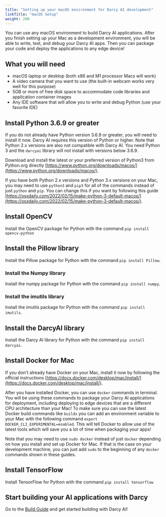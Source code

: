 ```yaml
---
title: "Setting up your macOS environment for Darcy AI development"
linkTitle: "macOS Setup"
weight: 200
---
```

You can use any macOS environment to build Darcy AI applications. After you finish setting up your
Mac as a development environment, you will be able to write, test, and debug your Darcy AI apps.
Then you can package your code and deploy the applications to any edge device!

## What you will need

- macOS laptop or desktop (both x86 and M1 processor Macs will work)
- A video camera that you want to use (the built-in webcam works very well for this purpose)
- 5GB or more of free disk space to accommodate code libraries and application container images
- Any IDE software that will allow you to write and debug Python (use your favorite IDE)

## Install Python 3.6.9 or greater

If you do not already have Python version 3.6.9 or greater, you will need to install it now. Darcy
AI requires this version of Python or higher. Note that Python 2.x versions are also not compatible
with Darcy AI. You need Python 3 and the `darcyai` library will not install with versions below
3.6.9.

Download and install the latest or your preferred version of Python3 from Python.org
directly [https://www.python.org/downloads/macos/](https://www.python.org/downloads/macos/).

If you have both Python 2.x versions and Python 3.x versions on your Mac, you may need to
use `python3` and `pip3` for all of the commands instead of just `python` and `pip`. You can change
this if you want by following this
guide [https://osxdaily.com/2022/02/15/make-python-3-default-macos/](https://osxdaily.com/2022/02/15/make-python-3-default-macos/).

## Install OpenCV

Install the OpenCV package for Python with the command `pip install opencv-python`

## Install the Pillow library

Install the Pillow package for Python with the command `pip install Pillow`.

### Install the Numpy library

Install the numpy package for Python with the command `pip install numpy`.

### Install the imutils library

Install the imutils package for Python with the command `pip install imutils`.

## Install the DarcyAI library

Install the Darcy AI library for Python with the command `pip install darcyai`.

## Install Docker for Mac

If you don't already have Docker on your Mac, install it now by following the official
instructions [https://docs.docker.com/desktop/mac/install/](https://docs.docker.com/desktop/mac/install/).

After you have installed Docker, you can use `docker` commands in terminal. You will be using these
commands to package your Darcy AI applications for deployment, including deploying to edge devices
that are a different CPU architecture than your Mac! To make sure you can use the latest Docker
build commands like `buildx` you can add an environment variable to your Mac with the following
command `export DOCKER_CLI_EXPERIMENTAL=enabled`. This will tell Docker to allow use of the latest
tools which will save you a lot of time when packaging your apps!

Note that you may need to use `sudo docker` instead of just `docker` depending on how you install
and set up Docker for Mac. If that is the case on your development machine, you can just add `sudo`
to the beginning of any `docker` commands shown in these guides.

## Install TensorFlow

Install TensorFlow for Python with the command `pip install tensorflow`

## Start building your AI applications with Darcy

Go to the [Build Guide](/docs/guides/build) and get started building with Darcy AI!

